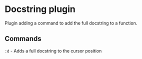 # Docstring plugin
Plugin adding a command to add the full docstring to a function.

## Commands
`:d` - Adds a full docstring to the cursor position